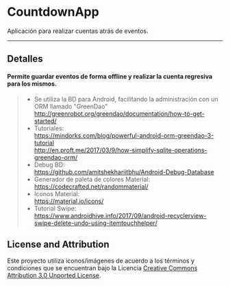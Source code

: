 # CountdownApp
Aplicación para realizar cuentas atrás de eventos.

----------


Detalles
-------------

#### <i class="icon-refresh"></i> Permite guardar eventos de forma **offline** y realizar la cuenta regresiva para los mismos.

> - Se utiliza la BD para Android, facilitando la administración con un ORM llamado "GreenDao"<br> 
http://greenrobot.org/greendao/documentation/how-to-get-started/
> - Tutoriales: <br>
https://mindorks.com/blog/powerful-android-orm-greendao-3-tutorial <br>
http://en.proft.me/2017/03/9/how-simplify-sqlite-operations-greendao-orm/
> - Debug BD:<br>
https://github.com/amitshekhariitbhu/Android-Debug-Database
> - Generador de paleta de colores Material:<br>
https://codecrafted.net/randommaterial/
> - Iconos Material:<br>
https://material.io/icons/
> - Tutorial Swipe:<br>
https://www.androidhive.info/2017/09/android-recyclerview-swipe-delete-undo-using-itemtouchhelper/

License and Attribution
-----------------------
Este proyecto utiliza iconos/imágenes de acuerdo a los términos y condiciones que se encuentran bajo la Licencia [Creative Commons Attribution 3.0 Unported License](http://creativecommons.org/licenses/by/3.0).
